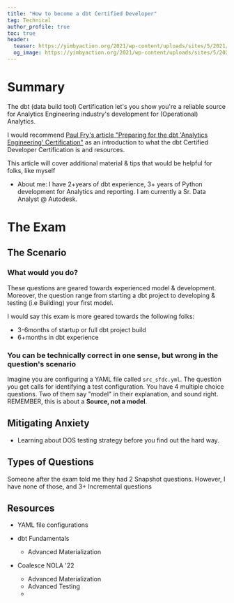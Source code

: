 ```yaml
---
title: "How to become a dbt Certified Developer"
tag: Technical
author_profile: true
toc: true
header:
  teaser: https://yimbyaction.org/2021/wp-content/uploads/sites/5/2021/08/image_from_ios-6-scaled-e1628888786710-1536x1155.jpg
  og_image: https://yimbyaction.org/2021/wp-content/uploads/sites/5/2021/08/image_from_ios-6-scaled-e1628888786710-1536x1155.jpg
---
```


# Summary


The dbt (data build tool) Certification let's you show you're a reliable source for Analytics Engineering industry's development for (Operational) Analytics.

I would recommend [Paul Fry's article "Preparing for the dbt 'Analytics Engineering' Certification"](https://medium.com/geekculture/preparing-for-the-dbt-analytics-engineering-certification-5496c3ec6e15) as an introduction to what the dbt Certified Developer Certification is and resources.

This article will cover additional material & tips that would be helpful for folks, like myself
* About me: I have 2+years of dbt experience, 3+ years of Python development for Analytics and reporting. I am currently a Sr. Data Analyst @ Autodesk.

# The Exam

## The Scenario

### What would you do?

These questions are geared towards experienced model & development. Moreover, the question range from starting a dbt project to developing & testing (i.e Building) your first model. 

I would say this exam is more geared towards the following folks: 
* 3-6months of startup or full dbt project build
* 6+months in dbt experience

### You can be technically correct in one sense, but wrong in the question's scenario

Imagine you are configuring a YAML file called `src_sfdc.yml`. The question you get calls for identifying a test configuration. You have 4 multiple choice questions. Two of them say "model" in their explanation, and sound right. REMEMBER, this is about a **Source, not a model**.



## Mitigating Anxiety

* Learning about DOS testing strategy before you find out the hard way.


## Types of Questions

Someone after the exam told me they had 2 Snapshot questions. However, I have none of those, and 3+ Incremental questions

## Resources

* YAML file configurations

* dbt Fundamentals
    * Advanced Materialization

* Coalesce NOLA '22
    * Advanced Materialization
    * Advanced Testing
    * 